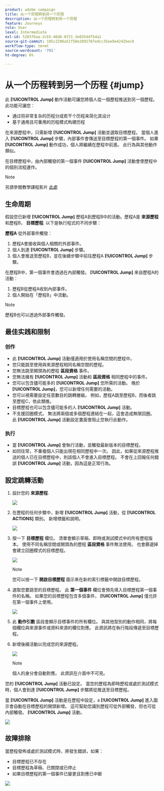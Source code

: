 ```yaml
---
product: adobe campaign
title: 从一个历程转到另一个历程
description: 从一个历程转到另一个历程
feature: Journeys
role: User
level: Intermediate
exl-id: 520376aa-2cb5-46d6-8f21-3e03544f5da1
source-git-commit: 185c2296a51f58e2092787edcc35ee9e4242bec8
workflow-type: tm+mt
source-wordcount: '791'
ht-degree: 6%

---
```


# 从一个历程转到另一个历程 {#jump}

此 **[!UICONTROL Jump]** 動作活動可讓您將個人從一個歷程推送到另一個歷程。 此功能可讓您：

* 通过将非常复杂的历程分成若干个历程来简化其设计
* 基于通用且可重用的历程模式构建历程

在來源歷程中，只需新增 **[!UICONTROL Jump]** 活動並選取目標歷程。 當個人進入 **[!UICONTROL Jump]** 步驟，內部事件會傳送至目標歷程的第一個事件。 如果 **[!UICONTROL Jump]** 動作成功，個人將繼續在歷程中前進。 此行為與其他動作類似。

在目標歷程中，由內部觸發的第一個事件 **[!UICONTROL Jump]** 活動會使歷程中的個別流程運作。

>[!NOTE]
>
>另請參閱教學課程影片 [此處](https://experienceleague.adobe.com/docs/journey-orchestration-learn/tutorials/building-a-journey/jumping-to-another-journey.html)

## 生命周期

假設您已新增 **[!UICONTROL Jump]** 歷程A到歷程B中的活動。歷程A是 **來源歷程** 和歷程B， **目標歷程**.
以下是執行程式的不同步驟：

**歷程A** 從外部事件觸發：

1. 歷程A會接收與個人相關的外部事件。
1. 個人到達 **[!UICONTROL Jump]** 步驟。
1. 個人會推送至歷程B，並在後續步驟中前往歷程A **[!UICONTROL Jump]** 步驟。

在歷程B中，第一個事件會透過在內部觸發。 **[!UICONTROL Jump]** 來自歷程A的活動：

1. 歷程B從歷程A收到內部事件。
1. 個人開始在「歷程B」中流動。

>[!NOTE]
>
>歷程B也可以透過外部事件觸發。

## 最佳实践和限制

### 创作

* 此 **[!UICONTROL Jump]** 活動僅適用於使用名稱空間的歷程中。
* 您只能跳至使用與來源歷程相同名稱空間的歷程。
* 您無法跳至開頭為的歷程 **區段資格** 事件。
* 您無法擁有 **[!UICONTROL Jump]** 活動和 **區段資格** 相同歷程中的事件。
* 您可以包含儘可能多的 **[!UICONTROL Jump]** 您所需的活動。 晚於 **[!UICONTROL Jump]**，您可以新增任何需要的活動。
* 您可以視需要設定任意數目的跳轉層級。 例如，歷程A跳至歷程B，而後者跳至歷程C，依此類推。
* 目標歷程也可以包含儘可能多的人 **[!UICONTROL Jump]** 活動。
* 不支援回圈模式。 無法將兩個或多個歷程連結在一起，這會造成無限回圈。 此 **[!UICONTROL Jump]** 活動設定畫面會阻止您執行此動作。

### 执行

* 當 **[!UICONTROL Jump]** 會執行活動，並觸發最新版本的目標歷程。
* 如同往常，不重複個人只能出現在相同歷程中一次。 因此，如果從來源歷程推送的個人已在目標歷程中，則該個人不會進入目標歷程。 不會在上回報任何錯誤 **[!UICONTROL Jump]** 活動，因為這是正常行為。

## 設定跳轉活動

1. 設計您的 **來源歷程**.

   ![](../assets/jump1.png)

1. 在歷程的任何步驟中，新增 **[!UICONTROL Jump]** 活動，從 **[!UICONTROL ACTIONS]** 類別。 新增標籤和說明。

   ![](../assets/jump2.png)

1. 按一下 **目標歷程** 欄位。
清單會顯示草稿、即時或測試模式中的所有歷程版本。 使用不同名稱空間或開頭為的歷程 **區段資格** 事件無法使用。 也會篩選掉會建立回圈模式的目標歷程。

   ![](../assets/jump3.png)

   >[!NOTE]
   >
   >您可以按一下 **開啟目標歷程** 圖示來在新的索引標籤中開啟目標歷程。

1. 選取您要跳至的目標歷程。
此 **第一個事件** 欄位會預先填入目標歷程第一個事件的名稱。 如果您的目標歷程包含多個事件， **[!UICONTROL Jump]** 僅允許在第一個事件上使用。

   ![](../assets/jump4.png)

1. 此 **動作引數** 區段會顯示目標事件的所有欄位。 與其他型別的動作相同，將每個欄位與來源事件或資料來源的欄位對應。 此資訊將在執行階段傳遞至目標歷程。
1. 新增後續活動以完成您的來源歷程。

   ![](../assets/jump5.png)


   >[!NOTE]
   >
   >個人的身分會自動對應。 此資訊在介面中不可見。

您的 **[!UICONTROL Jump]** 活動已設定。 當您的歷程為即時歷程或處於測試模式時，個人會到達 **[!UICONTROL Jump]** 步驟將從推送至目標歷程。

當 **[!UICONTROL Jump]** 活動是在歷程中設定，a **[!UICONTROL Jump]** 進入圖示會自動在目標歷程的開頭新增。 這可幫助您識別歷程可從外部觸發，但也可從內部觸發。 **[!UICONTROL Jump]** 活動。

![](../assets/jump7.png)

## 故障排除

當歷程發佈或處於測試模式時，將發生錯誤，如果：
* 目標歷程已不存在
* 目標歷程為草稿、已關閉或已停止
* 如果目標歷程的第一個事件已變更且對應已中斷

![](../assets/jump6.png)
